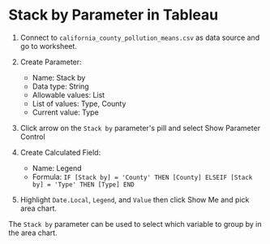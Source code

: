 # Stack by Parameter in Tableau

1. Connect to `california_county_pollution_means.csv` as data source and go to worksheet.

1. Create Parameter:
   - Name: Stack by
   - Data type: String
   - Allowable values: List
   - List of values: Type, County
   - Current value: Type
   
1. Click arrow on the `Stack by` parameter's pill and select Show Parameter Control

1. Create Calculated Field:
   - Name: Legend
   - Formula: `IF [Stack by] = 'County' THEN [County] ELSEIF [Stack by] = 'Type' THEN [Type] END`
   
1. Highlight `Date.Local`, `Legend`, and `Value` then click Show Me and pick area chart.

The `Stack by` parameter can be used to select which variable to group by in the area chart.
